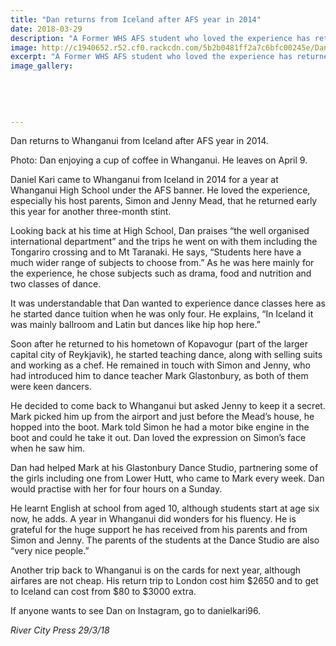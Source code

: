 ```yaml
---
title: "Dan returns from Iceland after AFS year in 2014"
date: 2018-03-29
description: "A Former WHS AFS student who loved the experience has returned to Whanganui for a 3 month stint..."
image: http://c1940652.r52.cf0.rackcdn.com/5b2b0481ff2a7c6bfc00245e/Dan-Kari-AFS-smallerbanner-RCP-29-march.gif
excerpt: "A Former WHS AFS student who loved the experience has returned to Whanganui for a 3 month stint."
image_gallery:
    
    
    
    
    
---
```


<p>Dan returns to Whanganui from Iceland after AFS year in 2014.</p>
<p>Photo:&nbsp;<span>Dan enjoying a cup of coffee in Whanganui. He leaves on April 9.</span></p>
<p>Daniel Kari came to Whanganui from Iceland in 2014 for a year at Whanganui High School under the AFS banner. He loved the experience, especially his host parents, Simon and Jenny Mead, that he returned early this year for another three-month stint.</p>
<p>Looking back at his time at High School, Dan praises &ldquo;the well organised international department&rdquo; and the trips he went on with them including the Tongariro crossing and<span class="text_exposed_show">&nbsp;to Mt Taranaki. He says, &ldquo;Students here have a much wider range of subjects to choose from.&rdquo; As he was here mainly for the experience, he chose subjects such as drama, food and nutrition and two classes of dance.<br /></span></p>
<p><span class="text_exposed_show">It was understandable that Dan wanted to experience dance classes here as he started dance tuition when he was only four. He explains, &ldquo;In Iceland it was mainly ballroom and Latin but dances like hip hop here.&rdquo;<br /></span></p>
<p><span class="text_exposed_show">Soon after he returned to his hometown of Kopavogur (part of the larger capital city of Reykjavik), he started teaching dance, along with selling suits and working as a chef. He remained in touch with Simon and Jenny, who had introduced him to dance teacher Mark Glastonbury, as both of them were keen dancers.<br /></span></p>
<p><span class="text_exposed_show">He decided to come back to Whanganui but asked Jenny to keep it a secret. Mark picked him up from the airport and just before the Mead&rsquo;s house, he hopped into the boot. Mark told Simon he had a motor bike engine in the boot and could he take it out. Dan loved the expression on Simon&rsquo;s face when he saw him.<br /></span></p>
<p><span class="text_exposed_show">Dan had helped Mark at his Glastonbury Dance Studio, partnering some of the girls including one from Lower Hutt, who came to Mark every week. Dan would practise with her for four hours on a Sunday.<br /></span></p>
<p><span class="text_exposed_show">He learnt English at school from aged 10, although students start at age six now, he adds. A year in Whanganui did wonders for his fluency. He is grateful for the huge support he has received from his parents and from Simon and Jenny. The parents of the students at the Dance Studio are also &ldquo;very nice people.&rdquo;<br /></span></p>
<p><span class="text_exposed_show">Another trip back to Whanganui is on the cards for next year, although airfares are not cheap. His return trip to London cost him $2650 and to get to Iceland can cost from $80 to $3000 extra.<br /></span></p>
<p><span class="text_exposed_show">If anyone wants to see Dan on Instagram, go to danielkari96.</span></p>
<p><em><span class="text_exposed_show">River City Press 29/3/18</span></em></p>

